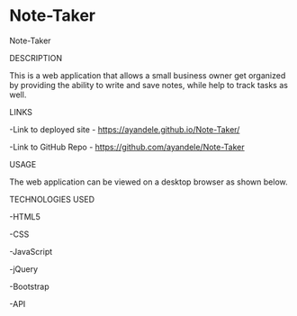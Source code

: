 # Note-Taker

Note-Taker

DESCRIPTION

This is a web application that allows a small business owner get organized by providing the ability to write and save notes, while help to track tasks as well.

LINKS

-Link to deployed site - https://ayandele.github.io/Note-Taker/

-Link to GitHub Repo - https://github.com/ayandele/Note-Taker

USAGE

The web application can be viewed on a desktop browser as shown below. 

TECHNOLOGIES USED

-HTML5

-CSS

-JavaScript

-jQuery

-Bootstrap

-API

